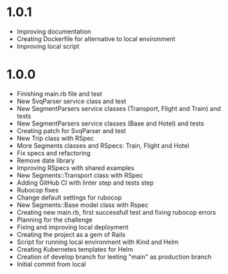 # 1.0.1
* Improving documentation
* Creating Dockerfile for alternative to local environment
* Improving local script

# 1.0.0
* Finishing main.rb file and test
* New SvqParser service class and test
* New SegmentParsers service classes (Transport, Flight and Train) and tests
* New SegmentParsers service classes (Base and Hotel) and tests
* Creating patch for SvqParser and test
* New Trip class with RSpec
* More Segments classes and RSpecs: Train, Flight and Hotel
* Fix specs and refactoring
* Remove date library
* Improving RSpecs with shared examples
* New Segments::Transport class with RSpec
* Adding GitHub CI with linter step and tests step
* Rubocop fixes
* Change default settings for rubocop
* New Segments::Base model class with Rspec
* Creating new main.rb, first successfull test and fixing rubocop errors
* Planning for the challenge
* Fixing and improving local deployment
* Creating the project as a gem of Rails
* Script for running local environment with Kind and Helm
* Creating Kubernetes templates for Helm
* Creation of develop branch for leeting "main" as production branch
* Initial commit from local
